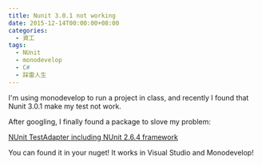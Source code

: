 ```yaml
---
title: Nunit 3.0.1 not working
date: 2015-12-14T00:00:00+08:00
categories:
  - 資工
tags:
  - NUnit
  - monodevelop
  - C#
  - 踩雷人生
---
```


I'm using monodevelop to run a project in class, and recently I found that Nunit 3.0.1 make my test not work.

After googling, I finally found a package to slove my problem:

[NUnit TestAdapter including NUnit 2.6.4 framework](https://www.nuget.org/packages/NUnitTestAdapter.WithFramework/)

You can found it in your nuget! It works in Visual Studio and Monodevelop!
